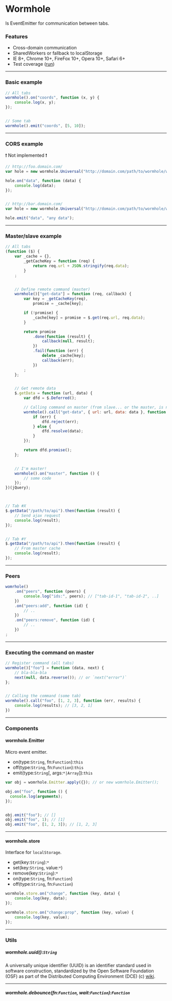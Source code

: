 # Wormhole
Is EventEmitter for communication between tabs.


### Features
 * Cross-domain communication
 * SharedWorkers or fallback to localStorage
 * IE 8+, Chrome 10+, FireFox 10+, Opera 10+, Safari 6+
 * Test coverage ([run](http://rubaxa.github.io/wormhole/tests/))


---


### Basic example

```js
// All tabs
wormhole().on("coords", function (x, y) {
	console.log(x, y);
});


// Some tab
wormhole().emit("coords", [5, 10]);
```

---


### CORS example
:exclamation: Not implemented :exclamation:

```js
// http://foo.domain.com/
var hole = new wormhole.Universal("http://domain.com/path/to/wormhole/wormhole.cors.html");

hole.on("data", function (data) {
	console.log(data);
});


// http://bar.domain.com/
var hole = new wormhole.Universal("http://domain.com/path/to/wormhole/wormhole.cors.html");

hole.emit("data", "any data");
```

---

### Master/slave example

```js
// All tabs
(function ($) {
	var _cache = {},
		_getCacheKey = function (req) {
			return req.url + JSON.stringify(req.data);
		}
	;


	// Define remote command (master)
	wormhole()["get-data"] = function (req, callback) {
		var key = _getCacheKey(req),
			promise = _cache[key];

		if (!promise) {
			_cache[key] = promise = $.get(req.url, req.data);
		}

		return promise
			.done(function (result) {
				callback(null, result);
			})
			.fail(function (err) {
				delete _cache[key];
				callback(err);
			})
		;
	};


	// Get remote data
	$.getData = function (url, data) {
		var dfd = $.Deferred();

		// Calling command on master (from slave... or the master, is not important)
		wormhole().call("get-data", { url: url, data: data }, function (err, data) {
			if (err) {
				dfd.reject(err);
			} else {
				dfd.resolve(data);
			}
		});

		return dfd.promise();
	};


	// I'm master!
	wormhole().on("master", function () {
		// some code
	});
})(jQuery);



// Tab #X
$.getData("/path/to/api").then(function (result) {
	// Send ajax request
	console.log(result);
});


// Tab #Y
$.getData("/path/to/api").then(function (result) {
	// From master cache
	console.log(result);
});
```


---


### Peers

```js
womrhole()
	.on("peers", function (peers) {
		console.log("ids:", peers); // ["tab-id-1", "tab-id-2", ..]
	})
	.on("peers:add", function (id) {
		// ..
	})
	.on("peers:remove", function (id) {
		// ..
	})
;
```

---


### Executing the command on master


```js
// Register command (all tabs)
wormhole()["foo"] = function (data, next) {
	// bla-bla-bla
	next(null, data.reverse()); // or `next("error")`
};


// Calling the command (some tab)
wormhole().call("foo", [1, 2, 3], function (err, results) {
	console.log(results); // [3, 2, 1]
})
```


---


### Сomponents


#### wormhole.Emitter
Micro event emitter.

 * on(type:`String`, fn:`Function`):`this`
 * off(type:`String`, fn:`Function`):`this`
 * emit(type:`String`[, args:`*|Array`]):`this`

```js
var obj = womrhole.Emitter.apply({}); // or new womrhole.Emitter();

obj.on("foo", function () {
  console.log(arguments);
});


obj.emit("foo"); // []
obj.emit("foo", 1); // [1]
obj.emit("foo", [1, 2, 3]); // [1, 2, 3]
```


---


#### wormhole.store
Interface for `localStorage`.

 * get(key:`String`):`*`
 * set(key:`String`, value:`*`)
 * remove(key:`String`):`*`
 * on(type:`String`, fn:`Function`)
 * off(type:`String`, fn:`Function`)

```js
wormhole.store.on("change", function (key, data) {
	console.log(key, data);
});

wormhole.store.on("change:prop", function (key, value) {
	console.log(key, value);
});
```

---

### Utils

##### wormhole.uuid():`String`
A universally unique identifier (UUID) is an identifier standard used in software construction,
standardized by the Open Software Foundation (OSF) as part of the Distributed Computing Environment (DCE)
(c) [wiki](https://en.wikipedia.org/wiki/Universally_unique_identifier).


---


##### wormhole.debounce(fn:`Function`, wait:`Function`):`Function`
